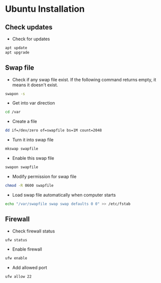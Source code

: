 # Ubuntu Installation

## Check updates
- Check for updates
``` bash
apt update
apt upgrade
```

## Swap file
- Check if any swap file exist. If the following command returns empty, it means it doesn't exist. 
``` bash
swapon -s
```

- Get into var direction
``` bash
cd /var
```

- Create a file
``` bash
dd if=/dev/zero of=swapfile bs=1M count=2048
```

- Turn it into swap file
``` bash
mkswap swapfile
```

- Enable this swap file
``` bash
swapon swapfile
```

- Modify permission for swap file
``` bash
chmod -R 0600 swapfile
```

- Load swap file automatically when computer starts
``` bash
echo "/var/swapfile swap swap defaults 0 0" >> /etc/fstab
```

## Firewall
- Check firewall status
``` bash
ufw status
```

- Enable firewall
``` bash
ufw enable
```

- Add allowed port
``` bash
ufw allow 22
```
